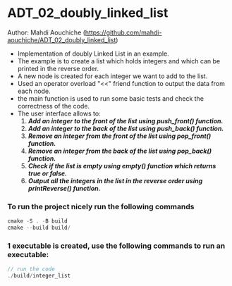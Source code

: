 # ADT_02_doubly_linked_list

Author: Mahdi Aouchiche (https://github.com/mahdi-aouchiche/ADT_02_doubly_linked_list)

* Implementation of doubly Linked List in an example.
* The example is to create a list which holds integers and which can be printed in the reverse order.
* A new node is created for each integer we want to add to the list.
* Used an operator overload "<<" friend function to output the data from each node.
* the main function is used to run some basic tests and check the correctness of the code.
* The user interface allows to:
    1. ***Add an integer to the front of the list using push_front() function.***
    2. ***Add an integer to the back of the list using push_back() function.***
    3. ***Remove an integer from the front of the list using pop_front() function.***
    4. ***Remove an integer from the back of the list using pop_back() function.***
    5. ***Check if the list is empty using empty() function which returns true or false.***
    6. ***Output all the integers in the list in the reverse order using printReverse() function.***  

### To run the project nicely run the following commands ###
```c++
cmake -S . -B build
cmake --build build/
```
### 1 executable is created, use the following commands to run an executable: ###
```c++
// run the code
./build/integer_list
```